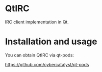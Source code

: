# QtIRC

IRC client implementation in Qt.

# Installation and usage

You can obtain QtIRC via qt-pods:

https://github.com/cybercatalyst/qt-pods
